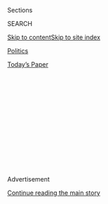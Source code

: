 <div id="app">

<div id="standalone-header">

<div class="interactive-masthead NYTAppHideMasthead css-qz70u6 e1suatyy0">

<div class="section css-ui9rw0 e1suatyy2">

<div class="css-eph4ug er09x8g0">

<div class="css-6n7j50">

</div>

<span class="css-1dv1kvn">Sections</span>

<div class="css-10488qs">

<span class="css-1dv1kvn">SEARCH</span>

</div>

[Skip to content](#site-content)[Skip to site
index](#site-index)

</div>

<div id="masthead-section-label" class="css-1wr3we4 eaxe0e00">

[Politics](https://www.nytimes3xbfgragh.onion/section/politics)

</div>

<div class="css-10698na e1huz5gh0">

</div>

</div>

<div id="masthead-bar-one" class="section hasLinks css-15hmgas e1csuq9d3">

<div class="css-uqyvli e1csuq9d0">

</div>

<div class="css-1uqjmks e1csuq9d1">

</div>

<div class="css-9e9ivx">

[](https://myaccount.nytimes3xbfgragh.onion/auth/login?response_type=cookie&client_id=vi)

</div>

<div class="css-1bvtpon e1csuq9d2">

[Today’s
Paper](https://www.nytimes3xbfgragh.onion/section/todayspaper)

</div>

</div>

</div>

<div class="css-1aor85t" style="opacity:0.000000001;z-index:-1;visibility:hidden">

<div class="css-1hqnpie">

<div class="css-epjblv">

<span class="css-17xtcya">[Politics](/section/politics)</span><span class="css-x15j1o">|</span><span class="css-fwqvlz">The
Turnover at the Top of the Trump
Administration</span>

</div>

<div class="css-k008qs">

<div class="css-1iwv8en">

<span class="css-18z7m18"></span>

<div>

</div>

</div>

<span class="css-1n6z4y">https://nyti.ms/2GAsafU</span>

<div class="css-1705lsu">

<div class="css-4xjgmj">

<div class="css-4skfbu" data-role="toolbar" data-aria-label="Social Media Share buttons, Save button, and Comments Panel with current comment count" data-testid="share-tools">

  - 
  - 
  - 
  - 
    
    <div class="css-6n7j50">
    
    </div>

  - 

</div>

</div>

</div>

</div>

</div>

</div>

<div id="top-wrapper" class="css-1sy8kpn">

<div id="top-slug" class="css-l9onyx">

Advertisement

</div>

[Continue reading the main
story](#after-top)

<div class="ad top-wrapper" style="text-align:center;height:100%;display:block;min-height:250px">

<div id="top" class="place-ad" data-position="top" data-size-key="top">

</div>

</div>

<div id="after-top">

</div>

</div>

</div>

<div id="site-content" data-role="main">

# The Turnover at the Top of the Trump Administration

<div class="css-1vegfwe interactive-byline-container">

By [<span class="css-1baulvz" itemprop="name">Denise
Lu</span>](https://www.nytimes3xbfgragh.onion/by/denise-lu) and
[<span class="css-1baulvz last-byline" itemprop="name">Karen
Yourish</span>](https://www.nytimes3xbfgragh.onion/by/karen-yourish)Updated
April 10,
2020

</div>

<div id="interactive-standalone-sharetools" class="css-wkcogx">

<div>

<div class="interactive-sharetools css-9z2bwm" data-role="toolbar" data-aria-label="Social Media Share buttons, Save button, and Comments Panel with current comment count" data-testid="share-tools">

  - 
  - 
  - 
  - 
    
    <div class="css-6n7j50">
    
    </div>

</div>

</div>

</div>

<div id="all-the-major-firings-and-resignations-in-trump-administration" class="section interactive-standard interactive-content interactive-size-scoop css-uc81c" data-id="100000005804247">

<div class="css-17ih8de interactive-body">

<div class="g-story g-freebird g-max-limit" data-preview-slug="2019-03-10-vi-freebird">

Thomas B. Modly, the acting Navy secretary,
[resigned](https://www.nytimes3xbfgragh.onion/2020/04/07/us/politics/coronavirus-navy-captain-firing.html)
after he was criticized for his response to an outbreak of the novel
coronavirus aboard the aircraft carrier Theodore Roosevelt.

On the same day, Kayleigh McEnany was announced as the White House press
secretary, replacing Stephanie Grisham, who [is rejoining the staff of
Melania
Trump](https://www.nytimes3xbfgragh.onion/2020/04/07/us/politics/kayleigh-mcenany-stephanie-grisham-trump.html),
the first lady — the latest shake-up in a communications office that has
seen almost constant turnover under President Trump. It is not yet clear
if there will be a replacement for Ms. Grisham’s role as communications
chief.

<div class="g-asset g-graphic" style="max-width: 1050px">

<div class="g-summary-wrap">

<div class="g-summary-key">

<div class="g-key-box" data-type="Cabinet">

<span></span> Cabinet/federal agency

</div>

<div class="g-key-box" data-type="White House">

<span></span> White House

</div>

<div class="g-key-box" data-type="Forced out">

<span></span> Forced out

</div>

<div class="g-key-box" data-type="Resigned">

<span></span> Resigned

</div>

<div class="clear">

</div>

</div>

<div class="g-summary-chart">

</div>

</div>

</div>

Mr. Trump has the record for White House and cabinet churn in a
president’s first term, according to Kathryn Dunn Tenpas, a scholar at
the Brookings Institution who wrote a [presidential staff turnover
study](https://www.brookings.edu/research/tracking-turnover-in-the-trump-administration/).

Some roles have been more volatile than
others.

<div class="g-asset g-graphic" style="max-width: 700px">

<div class="g-history-wrap">

<div class="g-history-wrap-chunk chunk-left">

<div class="g-turnover-wrap" data-fullposition="White House communications chief, White House">

Communications
chief

<div class="g-turnover-person" data-slug="grisham">

<div class="g-count">

7

</div>

![](https://static01.graylady3jvrrxbe.onion/newsgraphics/2018/03/16/white-house-cabinet-turnover-vi/b0dd7a23692dfdaa1332445673f1531a6ffb4edc/images/grisham-200.jpg)

Moved

</div>

<div class="g-turnover-person" data-slug="shine">

<div class="g-count">

6

</div>

![](https://static01.graylady3jvrrxbe.onion/newsgraphics/2018/03/16/white-house-cabinet-turnover-vi/b0dd7a23692dfdaa1332445673f1531a6ffb4edc/images/shine-200.jpg)

Resigned

</div>

<div class="g-turnover-person" data-slug="hicks">

<div class="g-count">

5

</div>

![](https://static01.graylady3jvrrxbe.onion/newsgraphics/2018/03/16/white-house-cabinet-turnover-vi/b0dd7a23692dfdaa1332445673f1531a6ffb4edc/images/hicks-200.jpg)

Resigned

</div>

<div class="g-turnover-person" data-slug="scaramucci">

<div class="g-count">

4

</div>

![](https://static01.graylady3jvrrxbe.onion/newsgraphics/2018/03/16/white-house-cabinet-turnover-vi/b0dd7a23692dfdaa1332445673f1531a6ffb4edc/images/scaramucci-200.jpg)

Fired

</div>

<div class="g-turnover-person acting" data-slug="spicer">

<div class="g-count">

3

</div>

![](https://static01.graylady3jvrrxbe.onion/newsgraphics/2018/03/16/white-house-cabinet-turnover-vi/b0dd7a23692dfdaa1332445673f1531a6ffb4edc/images/spicer-200.jpg)

Interim

</div>

<div class="g-turnover-person" data-slug="dubke">

<div class="g-count">

2

</div>

![](https://static01.graylady3jvrrxbe.onion/newsgraphics/2018/03/16/white-house-cabinet-turnover-vi/b0dd7a23692dfdaa1332445673f1531a6ffb4edc/images/dubke-200.jpg)

Resigned

</div>

<div class="g-turnover-person" data-slug="spicer">

<div class="g-count">

1

</div>

![](https://static01.graylady3jvrrxbe.onion/newsgraphics/2018/03/16/white-house-cabinet-turnover-vi/b0dd7a23692dfdaa1332445673f1531a6ffb4edc/images/spicer-200.jpg)

</div>

<div class="clear">

</div>

</div>

<div class="g-turnover-wrap" data-fullposition="Director of national intelligence, Office of the Director of National Intelligence">

Dir. of national
intelligence

<div class="g-turnover-person current" data-slug="ratcliffe">

<div class="g-count">

5

</div>

![](https://static01.graylady3jvrrxbe.onion/newsgraphics/2018/03/16/white-house-cabinet-turnover-vi/b0dd7a23692dfdaa1332445673f1531a6ffb4edc/images/ratcliffe-200.jpg)

Nominated

</div>

<div class="g-turnover-person acting current" data-slug="grenell">

<div class="g-count">

4

</div>

![](https://static01.graylady3jvrrxbe.onion/newsgraphics/2018/03/16/white-house-cabinet-turnover-vi/b0dd7a23692dfdaa1332445673f1531a6ffb4edc/images/grenell-200.jpg)

Acting

</div>

<div class="g-turnover-person" data-slug="maguire">

<div class="g-count">

3

</div>

![](https://static01.graylady3jvrrxbe.onion/newsgraphics/2018/03/16/white-house-cabinet-turnover-vi/b0dd7a23692dfdaa1332445673f1531a6ffb4edc/images/maguire-200.jpg)

Interim

</div>

<div class="g-turnover-person" data-slug="ratcliffe">

<div class="g-count">

2

</div>

![](https://static01.graylady3jvrrxbe.onion/newsgraphics/2018/03/16/white-house-cabinet-turnover-vi/b0dd7a23692dfdaa1332445673f1531a6ffb4edc/images/ratcliffe-200.jpg)

Withdrew

</div>

<div class="g-turnover-person" data-slug="coats">

<div class="g-count">

1

</div>

![](https://static01.graylady3jvrrxbe.onion/newsgraphics/2018/03/16/white-house-cabinet-turnover-vi/b0dd7a23692dfdaa1332445673f1531a6ffb4edc/images/coats-200.jpg)

Forced
out

</div>

<div class="clear">

</div>

</div>

<div class="g-turnover-wrap" data-fullposition="Secretary, Homeland Security">

Secretary of homeland
security

<div class="g-turnover-person acting current" data-slug="wolf">

<div class="g-count">

5

</div>

![](https://static01.graylady3jvrrxbe.onion/newsgraphics/2018/03/16/white-house-cabinet-turnover-vi/b0dd7a23692dfdaa1332445673f1531a6ffb4edc/images/wolf-200.jpg)

Acting

</div>

<div class="g-turnover-person" data-slug="mcaleenan">

<div class="g-count">

4

</div>

![](https://static01.graylady3jvrrxbe.onion/newsgraphics/2018/03/16/white-house-cabinet-turnover-vi/b0dd7a23692dfdaa1332445673f1531a6ffb4edc/images/mcaleenan-200.jpg)

Resigned

</div>

<div class="g-turnover-person" data-slug="nielsen">

<div class="g-count">

3

</div>

![](https://static01.graylady3jvrrxbe.onion/newsgraphics/2018/03/16/white-house-cabinet-turnover-vi/b0dd7a23692dfdaa1332445673f1531a6ffb4edc/images/nielsen-200.jpg)

Forced
out

</div>

<div class="g-turnover-person" data-slug="duke">

<div class="g-count">

2

</div>

![](https://static01.graylady3jvrrxbe.onion/newsgraphics/2018/03/16/white-house-cabinet-turnover-vi/b0dd7a23692dfdaa1332445673f1531a6ffb4edc/images/duke-200.jpg)

Interim

</div>

<div class="g-turnover-person" data-slug="kelly">

<div class="g-count">

1

</div>

![](https://static01.graylady3jvrrxbe.onion/newsgraphics/2018/03/16/white-house-cabinet-turnover-vi/b0dd7a23692dfdaa1332445673f1531a6ffb4edc/images/kelly-200.jpg)

Moved

</div>

<div class="clear">

</div>

</div>

<div class="g-turnover-wrap" data-fullposition="National security adviser, White House">

National security
adviser

<div class="g-turnover-person current" data-slug="obrien">

<div class="g-count">

5

</div>

![](https://static01.graylady3jvrrxbe.onion/newsgraphics/2018/03/16/white-house-cabinet-turnover-vi/b0dd7a23692dfdaa1332445673f1531a6ffb4edc/images/obrien-200.jpg)

Current

</div>

<div class="g-turnover-person" data-slug="bolton">

<div class="g-count">

4

</div>

![](https://static01.graylady3jvrrxbe.onion/newsgraphics/2018/03/16/white-house-cabinet-turnover-vi/b0dd7a23692dfdaa1332445673f1531a6ffb4edc/images/bolton-200.jpg)

Fired

</div>

<div class="g-turnover-person" data-slug="mcmaster">

<div class="g-count">

3

</div>

![](https://static01.graylady3jvrrxbe.onion/newsgraphics/2018/03/16/white-house-cabinet-turnover-vi/b0dd7a23692dfdaa1332445673f1531a6ffb4edc/images/mcmaster-200.jpg)

Forced
out

</div>

<div class="g-turnover-person acting" data-slug="kellogg">

<div class="g-count">

2

</div>

![](https://static01.graylady3jvrrxbe.onion/newsgraphics/2018/03/16/white-house-cabinet-turnover-vi/b0dd7a23692dfdaa1332445673f1531a6ffb4edc/images/kellogg-200.jpg)

Interim

</div>

<div class="g-turnover-person" data-slug="flynn">

<div class="g-count">

1

</div>

![](https://static01.graylady3jvrrxbe.onion/newsgraphics/2018/03/16/white-house-cabinet-turnover-vi/b0dd7a23692dfdaa1332445673f1531a6ffb4edc/images/flynn-200.jpg)

Fired

</div>

<div class="clear">

</div>

</div>

<div class="g-turnover-wrap" data-fullposition="Secretary, Health and Human Services">

Secretary of health and human
services

<div class="g-turnover-person current" data-slug="azar">

<div class="g-count">

4

</div>

![](https://static01.graylady3jvrrxbe.onion/newsgraphics/2018/03/16/white-house-cabinet-turnover-vi/b0dd7a23692dfdaa1332445673f1531a6ffb4edc/images/azar-200.jpg)

Current

</div>

<div class="g-turnover-person acting" data-slug="hargan">

<div class="g-count">

3

</div>

![](https://static01.graylady3jvrrxbe.onion/newsgraphics/2018/03/16/white-house-cabinet-turnover-vi/b0dd7a23692dfdaa1332445673f1531a6ffb4edc/images/hargan-200.jpg)

Interim

</div>

<div class="g-turnover-person acting" data-slug="wright">

<div class="g-count">

2

</div>

![](https://static01.graylady3jvrrxbe.onion/newsgraphics/2018/03/16/white-house-cabinet-turnover-vi/b0dd7a23692dfdaa1332445673f1531a6ffb4edc/images/wright-200.jpg)

Interim

</div>

<div class="g-turnover-person" data-slug="price">

<div class="g-count">

1

</div>

![](https://static01.graylady3jvrrxbe.onion/newsgraphics/2018/03/16/white-house-cabinet-turnover-vi/b0dd7a23692dfdaa1332445673f1531a6ffb4edc/images/price-200.jpg)

Forced
out

</div>

<div class="clear">

</div>

</div>

<div class="g-turnover-wrap" data-fullposition="Secretary, Veterans Affairs">

Secretary of veterans
affairs

<div class="g-turnover-person current" data-slug="wilkie">

<div class="g-count">

4

</div>

![](https://static01.graylady3jvrrxbe.onion/newsgraphics/2018/03/16/white-house-cabinet-turnover-vi/b0dd7a23692dfdaa1332445673f1531a6ffb4edc/images/wilkie-200.jpg)

Current

</div>

<div class="g-turnover-person" data-slug="jackson">

<div class="g-count">

3

</div>

![](https://static01.graylady3jvrrxbe.onion/newsgraphics/2018/03/16/white-house-cabinet-turnover-vi/b0dd7a23692dfdaa1332445673f1531a6ffb4edc/images/jackson-200.jpg)

Withdrew

</div>

<div class="g-turnover-person acting" data-slug="wilkie">

<div class="g-count">

2

</div>

![](https://static01.graylady3jvrrxbe.onion/newsgraphics/2018/03/16/white-house-cabinet-turnover-vi/b0dd7a23692dfdaa1332445673f1531a6ffb4edc/images/wilkie-200.jpg)

Interim

</div>

<div class="g-turnover-person" data-slug="shulkin">

<div class="g-count">

1

</div>

![](https://static01.graylady3jvrrxbe.onion/newsgraphics/2018/03/16/white-house-cabinet-turnover-vi/b0dd7a23692dfdaa1332445673f1531a6ffb4edc/images/shulkin-200.jpg)

Fired

</div>

<div class="clear">

</div>

</div>

<div class="g-turnover-wrap" data-fullposition="Chief of staff, White House">

Chief of
staff

<div class="g-turnover-person current" data-slug="meadows">

<div class="g-count">

4

</div>

![](https://static01.graylady3jvrrxbe.onion/newsgraphics/2018/03/16/white-house-cabinet-turnover-vi/b0dd7a23692dfdaa1332445673f1531a6ffb4edc/images/meadows-200.jpg)

Current

</div>

<div class="g-turnover-person" data-slug="mulvaney">

<div class="g-count">

3

</div>

![](https://static01.graylady3jvrrxbe.onion/newsgraphics/2018/03/16/white-house-cabinet-turnover-vi/b0dd7a23692dfdaa1332445673f1531a6ffb4edc/images/mulvaney-200.jpg)

Forced
out

</div>

<div class="g-turnover-person" data-slug="kelly">

<div class="g-count">

2

</div>

![](https://static01.graylady3jvrrxbe.onion/newsgraphics/2018/03/16/white-house-cabinet-turnover-vi/b0dd7a23692dfdaa1332445673f1531a6ffb4edc/images/kelly-200.jpg)

Forced
out

</div>

<div class="g-turnover-person" data-slug="priebus">

<div class="g-count">

1

</div>

![](https://static01.graylady3jvrrxbe.onion/newsgraphics/2018/03/16/white-house-cabinet-turnover-vi/b0dd7a23692dfdaa1332445673f1531a6ffb4edc/images/priebus-200.jpg)

Forced
out

</div>

<div class="clear">

</div>

</div>

<div class="g-turnover-wrap" data-fullposition="Press secretary, White House">

Press
secretary

<div class="g-turnover-person current" data-slug="mcenany">

<div class="g-count">

4

</div>

![](https://static01.graylady3jvrrxbe.onion/newsgraphics/2018/03/16/white-house-cabinet-turnover-vi/b0dd7a23692dfdaa1332445673f1531a6ffb4edc/images/mcenany-200.jpg)

Current

</div>

<div class="g-turnover-person" data-slug="grisham">

<div class="g-count">

3

</div>

![](https://static01.graylady3jvrrxbe.onion/newsgraphics/2018/03/16/white-house-cabinet-turnover-vi/b0dd7a23692dfdaa1332445673f1531a6ffb4edc/images/grisham-200.jpg)

Moved

</div>

<div class="g-turnover-person" data-slug="sanders">

<div class="g-count">

2

</div>

![](https://static01.graylady3jvrrxbe.onion/newsgraphics/2018/03/16/white-house-cabinet-turnover-vi/b0dd7a23692dfdaa1332445673f1531a6ffb4edc/images/sanders-200.jpg)

Resigned

</div>

<div class="g-turnover-person" data-slug="spicer">

<div class="g-count">

1

</div>

![](https://static01.graylady3jvrrxbe.onion/newsgraphics/2018/03/16/white-house-cabinet-turnover-vi/b0dd7a23692dfdaa1332445673f1531a6ffb4edc/images/spicer-200.jpg)

Resigned

</div>

<div class="clear">

</div>

</div>

<div class="g-turnover-wrap" data-fullposition="Attorney General, Justice">

Attorney
general

<div class="g-turnover-person current" data-slug="barr">

<div class="g-count">

3

</div>

![](https://static01.graylady3jvrrxbe.onion/newsgraphics/2018/03/16/white-house-cabinet-turnover-vi/b0dd7a23692dfdaa1332445673f1531a6ffb4edc/images/barr-200.jpg)

Current

</div>

<div class="g-turnover-person" data-slug="whitaker">

<div class="g-count">

2

</div>

![](https://static01.graylady3jvrrxbe.onion/newsgraphics/2018/03/16/white-house-cabinet-turnover-vi/b0dd7a23692dfdaa1332445673f1531a6ffb4edc/images/whitaker-200.jpg)

Interim

</div>

<div class="g-turnover-person" data-slug="sessions">

<div class="g-count">

1

</div>

![](https://static01.graylady3jvrrxbe.onion/newsgraphics/2018/03/16/white-house-cabinet-turnover-vi/b0dd7a23692dfdaa1332445673f1531a6ffb4edc/images/sessions-200.jpg)

Forced out

</div>

<div class="clear">

</div>

</div>

<div class="clear">

</div>

</div>

<div class="g-history-wrap-chunk chunk-right">

<div class="g-turnover-wrap" data-fullposition="Secretary, Defense">

Secretary of
Defense

<div class="g-turnover-person current" data-slug="esper">

<div class="g-count">

3

</div>

![](https://static01.graylady3jvrrxbe.onion/newsgraphics/2018/03/16/white-house-cabinet-turnover-vi/b0dd7a23692dfdaa1332445673f1531a6ffb4edc/images/esper-200.jpg)

Current

</div>

<div class="g-turnover-person" data-slug="shanahan">

<div class="g-count">

2

</div>

![](https://static01.graylady3jvrrxbe.onion/newsgraphics/2018/03/16/white-house-cabinet-turnover-vi/b0dd7a23692dfdaa1332445673f1531a6ffb4edc/images/shanahan-200.jpg)

Withdrew

</div>

<div class="g-turnover-person" data-slug="mattis">

<div class="g-count">

1

</div>

![](https://static01.graylady3jvrrxbe.onion/newsgraphics/2018/03/16/white-house-cabinet-turnover-vi/b0dd7a23692dfdaa1332445673f1531a6ffb4edc/images/mattis-200.jpg)

Resigned

</div>

<div class="clear">

</div>

</div>

<div class="g-turnover-wrap" data-fullposition="Secretary, Labor">

Secretary of
Labor

<div class="g-turnover-person current" data-slug="scalia">

<div class="g-count">

3

</div>

![](https://static01.graylady3jvrrxbe.onion/newsgraphics/2018/03/16/white-house-cabinet-turnover-vi/b0dd7a23692dfdaa1332445673f1531a6ffb4edc/images/scalia-200.jpg)

Current

</div>

<div class="g-turnover-person" data-slug="pizzella">

<div class="g-count">

2

</div>

![](https://static01.graylady3jvrrxbe.onion/newsgraphics/2018/03/16/white-house-cabinet-turnover-vi/b0dd7a23692dfdaa1332445673f1531a6ffb4edc/images/pizzella-200.jpg)

Interim

</div>

<div class="g-turnover-person" data-slug="acosta">

<div class="g-count">

1

</div>

![](https://static01.graylady3jvrrxbe.onion/newsgraphics/2018/03/16/white-house-cabinet-turnover-vi/b0dd7a23692dfdaa1332445673f1531a6ffb4edc/images/acosta-200.jpg)

Forced
out

</div>

<div class="clear">

</div>

</div>

<div class="g-turnover-wrap" data-fullposition="Administrator, Small Business Administration">

Administrator of Small Business
Administration

<div class="g-turnover-person current" data-slug="carranza">

<div class="g-count">

3

</div>

![](https://static01.graylady3jvrrxbe.onion/newsgraphics/2018/03/16/white-house-cabinet-turnover-vi/b0dd7a23692dfdaa1332445673f1531a6ffb4edc/images/carranza-200.jpg)

Current

</div>

<div class="g-turnover-person" data-slug="pilkerton">

<div class="g-count">

2

</div>

![](https://static01.graylady3jvrrxbe.onion/newsgraphics/2018/03/16/white-house-cabinet-turnover-vi/b0dd7a23692dfdaa1332445673f1531a6ffb4edc/images/pilkerton-200.jpg)

Interim

</div>

<div class="g-turnover-person" data-slug="mcmahon">

<div class="g-count">

1

</div>

![](https://static01.graylady3jvrrxbe.onion/newsgraphics/2018/03/16/white-house-cabinet-turnover-vi/b0dd7a23692dfdaa1332445673f1531a6ffb4edc/images/mcmahon-200.jpg)

Resigned

</div>

<div class="clear">

</div>

</div>

<div class="g-turnover-wrap" data-fullposition="Director, Office of Management and Budget">

Budget
director

<div class="g-turnover-person acting current" data-slug="vought">

<div class="g-count">

2

</div>

![](https://static01.graylady3jvrrxbe.onion/newsgraphics/2018/03/16/white-house-cabinet-turnover-vi/b0dd7a23692dfdaa1332445673f1531a6ffb4edc/images/vought-200.jpg)

Acting

</div>

<div class="g-turnover-person" data-slug="mulvaney">

<div class="g-count">

1

</div>

![](https://static01.graylady3jvrrxbe.onion/newsgraphics/2018/03/16/white-house-cabinet-turnover-vi/b0dd7a23692dfdaa1332445673f1531a6ffb4edc/images/mulvaney-200.jpg)

Moved

</div>

<div class="clear">

</div>

</div>

<div class="g-turnover-wrap" data-fullposition="E.P.A. administrator, Environmental Protection Agency">

E.P.A.
administrator

<div class="g-turnover-person acting current" data-slug="wheeler">

<div class="g-count">

2

</div>

![](https://static01.graylady3jvrrxbe.onion/newsgraphics/2018/03/16/white-house-cabinet-turnover-vi/b0dd7a23692dfdaa1332445673f1531a6ffb4edc/images/wheeler-200.jpg)

Current

</div>

<div class="g-turnover-person" data-slug="pruitt">

<div class="g-count">

1

</div>

![](https://static01.graylady3jvrrxbe.onion/newsgraphics/2018/03/16/white-house-cabinet-turnover-vi/b0dd7a23692dfdaa1332445673f1531a6ffb4edc/images/pruitt-200.jpg)

Forced out

</div>

<div class="clear">

</div>

</div>

<div class="g-turnover-wrap" data-fullposition="Secretary, Interior">

Secretary of
Interior

<div class="g-turnover-person current" data-slug="bernhardt">

<div class="g-count">

2

</div>

![](https://static01.graylady3jvrrxbe.onion/newsgraphics/2018/03/16/white-house-cabinet-turnover-vi/b0dd7a23692dfdaa1332445673f1531a6ffb4edc/images/bernhardt-200.jpg)

Current

</div>

<div class="g-turnover-person" data-slug="zinke">

<div class="g-count">

1

</div>

![](https://static01.graylady3jvrrxbe.onion/newsgraphics/2018/03/16/white-house-cabinet-turnover-vi/b0dd7a23692dfdaa1332445673f1531a6ffb4edc/images/zinke-200.jpg)

Resigned

</div>

<div class="clear">

</div>

</div>

<div class="g-turnover-wrap" data-fullposition="Secretary, State">

Secretary of
state

<div class="g-turnover-person current" data-slug="pompeo">

<div class="g-count">

2

</div>

![](https://static01.graylady3jvrrxbe.onion/newsgraphics/2018/03/16/white-house-cabinet-turnover-vi/b0dd7a23692dfdaa1332445673f1531a6ffb4edc/images/pompeo-200.jpg)

Current

</div>

<div class="g-turnover-person" data-slug="tillerson">

<div class="g-count">

1

</div>

![](https://static01.graylady3jvrrxbe.onion/newsgraphics/2018/03/16/white-house-cabinet-turnover-vi/b0dd7a23692dfdaa1332445673f1531a6ffb4edc/images/tillerson-200.jpg)

Fired

</div>

<div class="clear">

</div>

</div>

<div class="g-turnover-wrap" data-fullposition="Director, C.I.A.">

C.I.A.
director

<div class="g-turnover-person current" data-slug="haspel">

<div class="g-count">

2

</div>

![](https://static01.graylady3jvrrxbe.onion/newsgraphics/2018/03/16/white-house-cabinet-turnover-vi/b0dd7a23692dfdaa1332445673f1531a6ffb4edc/images/haspel-200.jpg)

Current

</div>

<div class="g-turnover-person" data-slug="pompeo">

<div class="g-count">

1

</div>

![](https://static01.graylady3jvrrxbe.onion/newsgraphics/2018/03/16/white-house-cabinet-turnover-vi/b0dd7a23692dfdaa1332445673f1531a6ffb4edc/images/pompeo-200.jpg)

Moved

</div>

<div class="clear">

</div>

</div>

<div class="g-turnover-wrap" data-fullposition="Director of National Economic Council, White House">

Chief economic
adviser

<div class="g-turnover-person current" data-slug="kudlow">

<div class="g-count">

2

</div>

![](https://static01.graylady3jvrrxbe.onion/newsgraphics/2018/03/16/white-house-cabinet-turnover-vi/b0dd7a23692dfdaa1332445673f1531a6ffb4edc/images/kudlow-200.jpg)

Current

</div>

<div class="g-turnover-person" data-slug="cohn">

<div class="g-count">

1

</div>

![](https://static01.graylady3jvrrxbe.onion/newsgraphics/2018/03/16/white-house-cabinet-turnover-vi/b0dd7a23692dfdaa1332445673f1531a6ffb4edc/images/cohn-200.jpg)

Resigned

</div>

<div class="clear">

</div>

</div>

<div class="clear">

</div>

</div>

<div class="clear">

</div>

</div>

</div>

“The disruption is highly consequential,” Max Stier, the president and
chief executive of the Partnership for Public Service, a nonprofit
organization that specializes in federal government management issues.
“When you lose a leader, it has a cascade effect throughout the
organization.”

A New York Times analysis of 21 top White House and cabinet positions
back to President Bill Clinton’s first term shows how unusual the Trump
administration’s upheaval was through the first 14 months of a
presidency. Nine of these positions had turned over at least once during
the Trump administration, compared with three at the same point of the
Clinton administration, two under President Barack Obama and one under
President George W. Bush.

<div class="g-asset g-graphic" style="max-width: 1050px">

<div class="g-volatility-key">

**Turnover in Each Administration’s First 14th Months**Number of people
who held a
position

<div class="g-keybox-wrap">

</div>

<div class="g-keylabel-wrap">

</div>

</div>

</div>

<div class="g-container volatility-container">

<div id="volatility-trump" class="g-asset g-graphic" style="max-width: 1050px">

<div class="g-volatility-wrap" data-president="trump">

## Donald J. Trump<span>(through March 2018)</span>

<div class="g-volatility-chart" data-president="trump">

</div>

</div>

</div>

<div id="volatility-obama" class="g-asset g-graphic" style="max-width: 1050px">

<div class="g-volatility-wrap" data-president="obama">

## Barack Obama

<div class="g-volatility-chart" data-president="obama">

</div>

</div>

</div>

<div id="volatility-bush" class="g-asset g-graphic" style="max-width: 1050px">

<div class="g-volatility-wrap" data-president="bush">

## George W. Bush

<div class="g-volatility-chart" data-president="bush">

</div>

</div>

</div>

<div id="volatility-clinton" class="g-asset g-graphic" style="max-width: 1050px">

<div class="g-volatility-wrap" data-president="clinton">

## Bill Clinton

<div class="g-volatility-chart" data-president="clinton">

</div>

</div>

</div>

</div>

On several occasions, Mr. Trump has filled newly open positions with
officials already in his administration. He chose Mike Pompeo, the
C.I.A. director, to replace Secretary of State Rex W. Tillerson, and Mr.
Pompeo’s deputy, Gina Haspel, to replace Mr. Pompeo. Hope Hicks, a
longtime aide and confidant, took over communications after Mr.
Scaramucci’s disastrous tenure. And Kirstjen Nielsen crisscrossed from
the Department of Homeland Security to the White House and then back
again (before leaving the administration).

“There’s a pull to fill from within, but that’s often a bad idea,” Mr.
Stier said. “Not only does it create a new vacancy but you’re also not
expanding the talent pool. One of the primary leadership challenges is
getting information from outside the bubble you exist
in.”

## Full List of Major Departures

<div class="g-asset g-graphic fulllist" style="max-width: 600px">

<div class="g-list-wrap">

<div class="g-member" data-slug="modly">

<div class="g-img-wrap">

![](https://static01.graylady3jvrrxbe.onion/newsgraphics/2018/03/16/white-house-cabinet-turnover-vi/b0dd7a23692dfdaa1332445673f1531a6ffb4edc/images/modly-200.jpg)

</div>

<div class="g-body-wrap" data-type="Cabinet" data-how="Forced out">

Forced out April 7, 2020

## Thomas B. Modly

Navy secretary

Mr. Modly resigned after his bungled response to an outbreak of the
novel coronavirus aboard the aircraft carrier Theodore Roosevelt
engulfed the Navy in a command crisis and a public relations disaster.
[Read more
»](https://www.nytimes3xbfgragh.onion/2020/04/07/us/politics/coronavirus-navy-captain-firing.html)

</div>

<div class="clear">

</div>

</div>

<div class="g-member" data-slug="mulvaney">

<div class="g-img-wrap">

![](https://static01.graylady3jvrrxbe.onion/newsgraphics/2018/03/16/white-house-cabinet-turnover-vi/b0dd7a23692dfdaa1332445673f1531a6ffb4edc/images/mulvaney-200.jpg)

</div>

<div class="g-body-wrap" data-type="White House" data-how="Forced out">

Forced out March 6, 2020

## Mick Mulvaney

Acting White House chief of staff

Mr. Trump pushed out Mr. Mulvaney and replaced him with Representative
Mark Meadows, a stalwart conservative ally [Read more
»](https://www.nytimes3xbfgragh.onion/2020/03/06/us/politics/trump-mark-meadows-mick-mulvaney.html)

</div>

<div class="clear">

</div>

</div>

<div class="g-member" data-slug="spencer">

<div class="g-img-wrap">

![](https://static01.graylady3jvrrxbe.onion/newsgraphics/2018/03/16/white-house-cabinet-turnover-vi/b0dd7a23692dfdaa1332445673f1531a6ffb4edc/images/spencer-200.jpg)

</div>

<div class="g-body-wrap" data-type="Cabinet" data-how="Forced out">

Forced out Nov. 24, 2019

## Richard V. Spencer

Navy secretary

Mr. Spencer was ousted over his handling of a SEAL commando’s war crimes
case. [Read more
»](https://www.nytimes3xbfgragh.onion/2019/11/24/us/politics/navy-secretary-richard-spencer-resign.html)

</div>

<div class="clear">

</div>

</div>

<div class="g-member" data-slug="mcaleenan">

<div class="g-img-wrap">

![](https://static01.graylady3jvrrxbe.onion/newsgraphics/2018/03/16/white-house-cabinet-turnover-vi/b0dd7a23692dfdaa1332445673f1531a6ffb4edc/images/mcaleenan-200.jpg)

</div>

<div class="g-body-wrap" data-type="Cabinet" data-how="Resigned">

Resignation announced Oct. 11, 2019

## Kevin K. McAleenan

Acting secretary for Homeland Security

Mr. McAleenan, who started in the Trump administration as the
commissioner of United States Customs and Border Protection, spent his
short tenure as secretary trying to curb a surge of asylum seekers at
the southwestern border while managing a turbulent relationship with Mr.
Trump. [Read more
»](https://www.nytimes3xbfgragh.onion/2019/10/11/us/politics/kevin-mcaleenan-homeland-security.html)

</div>

<div class="clear">

</div>

</div>

<div class="g-member" data-slug="perry">

<div class="g-img-wrap">

![](https://static01.graylady3jvrrxbe.onion/newsgraphics/2018/03/16/white-house-cabinet-turnover-vi/b0dd7a23692dfdaa1332445673f1531a6ffb4edc/images/perry-200.jpg)

</div>

<div class="g-body-wrap" data-type="Cabinet" data-how="Resigned">

Resignation announced Oct. 4, 2019

## Rick Perry

Energy secretary

Mr. Perry, who has aggressively promoted President Trump’s fossil fuel
agenda, is planning to step down by December, ending his run as one of
the longest-serving cabinet members in the Trump administration. [Read
more
»](https://www.nytimes3xbfgragh.onion/2019/10/04/climate/rick-perry-energy-secretary.html)

</div>

<div class="clear">

</div>

</div>

<div class="g-member" data-slug="bolton">

<div class="g-img-wrap">

![](https://static01.graylady3jvrrxbe.onion/newsgraphics/2018/03/16/white-house-cabinet-turnover-vi/b0dd7a23692dfdaa1332445673f1531a6ffb4edc/images/bolton-200.jpg)

</div>

<div class="g-body-wrap" data-type="White House" data-how="Forced out">

Fired on Sept. 10, 2019

## John R. Bolton

National security adviser

Mr. Bolton, an outspoken advocate of military action who served in the
George W. Bush administration, disagreed with Mr. Trump over how to
handle major foreign policy challenges in Iran, North Korea and
Afghanistan. [Read more
»](https://www.nytimes3xbfgragh.onion/2019/09/10/us/politics/john-bolton-national-security-adviser-trump.html)

</div>

<div class="clear">

</div>

</div>

<div class="g-member" data-slug="greenblatt">

<div class="g-img-wrap">

![](https://static01.graylady3jvrrxbe.onion/newsgraphics/2018/03/16/white-house-cabinet-turnover-vi/b0dd7a23692dfdaa1332445673f1531a6ffb4edc/images/greenblatt-200.jpg)

</div>

<div class="g-body-wrap" data-type="White House" data-how="Resigned">

Resignation announced Sept. 5, 2019

## Jason Greenblatt

Special envoy for Middle East peace

Mr. Greenblatt, a former lawyer to the Trump Organization, has worked
closely with Mr. Trump’s son-in-law and senior adviser, Jared Kushner,
on a long-delayed plan to resolve the Israel-Palestinian conflict. [Read
more
»](https://www.nytimes3xbfgragh.onion/2019/09/05/us/politics/jason-greenblatt-middle-east-peace.html)

</div>

<div class="clear">

</div>

</div>

<div class="g-member" data-slug="coats">

<div class="g-img-wrap">

![](https://static01.graylady3jvrrxbe.onion/newsgraphics/2018/03/16/white-house-cabinet-turnover-vi/b0dd7a23692dfdaa1332445673f1531a6ffb4edc/images/coats-200.jpg)

</div>

<div class="g-body-wrap" data-type="Cabinet" data-how="Forced out">

Forced out July 28, 2019

## Dan Coats

Director of national intelligence

Mr. Trump announced on Twitter that Mr. Coats would step down after a
fraught tenure marked by tension with the Oval Office. [Read more
»](https://www.nytimes3xbfgragh.onion/2019/07/28/us/politics/dan-coats-intelligence-chief-out.html?action=click&module=Top%20Stories&pgtype=Homepage)

</div>

<div class="clear">

</div>

</div>

<div class="g-member" data-slug="acosta">

<div class="g-img-wrap">

![](https://static01.graylady3jvrrxbe.onion/newsgraphics/2018/03/16/white-house-cabinet-turnover-vi/b0dd7a23692dfdaa1332445673f1531a6ffb4edc/images/acosta-200.jpg)

</div>

<div class="g-body-wrap" data-type="Cabinet" data-how="Forced out">

Forced out July 12, 2019

## R. Alexander Acosta

Labor secretary

Mr. Acosta resigned following controversy over a lenient plea deal he
made with Jeffrey Epstein when he was a prosecutor in Florida. [Read
more
»](https://www.nytimes3xbfgragh.onion/2019/07/12/us/politics/acosta-resigns-trump.html)

</div>

<div class="clear">

</div>

</div>

<div class="g-member" data-slug="shanahan">

<div class="g-img-wrap">

![](https://static01.graylady3jvrrxbe.onion/newsgraphics/2018/03/16/white-house-cabinet-turnover-vi/b0dd7a23692dfdaa1332445673f1531a6ffb4edc/images/shanahan-200.jpg)

</div>

<div class="g-body-wrap" data-type="Cabinet" data-how="Forced out">

Resignation announced June 18, 2019

## Patrick M. Shanahan

Acting secretary of defense

Mr. Trump announced on Twitter that he was pulling Mr. Shanahan's
nomination to be the permanent defense secretary. He named Mark T.
Esper, the secretary of the Army, to take over as acting secretary of
defense. [Read more
»](https://www.nytimes3xbfgragh.onion/2019/06/18/us/politics/patrick-shanahan-defense-secretary.html)

</div>

<div class="clear">

</div>

</div>

<div class="g-member" data-slug="sanders">

<div class="g-img-wrap">

![](https://static01.graylady3jvrrxbe.onion/newsgraphics/2018/03/16/white-house-cabinet-turnover-vi/b0dd7a23692dfdaa1332445673f1531a6ffb4edc/images/sanders-200.jpg)

</div>

<div class="g-body-wrap" data-type="White House" data-how="Resigned">

Resignation announced June 13, 2019

## Sarah Huckabee Sanders

White House press secretary

Mr. Trump announced on Twitter that Ms. Sanders will resign at the end
of June. [Read more
»](https://www.nytimes3xbfgragh.onion/2019/06/13/us/politics/sarah-huckabee-sanders.html)

</div>

<div class="clear">

</div>

</div>

<div class="g-member" data-slug="rosenstein">

<div class="g-img-wrap">

![](https://static01.graylady3jvrrxbe.onion/newsgraphics/2018/03/16/white-house-cabinet-turnover-vi/b0dd7a23692dfdaa1332445673f1531a6ffb4edc/images/rosenstein-200.jpg)

</div>

<div class="g-body-wrap" data-type="Cabinet" data-how="Resigned">

Resignation effective May 11, 2019

## Rod J. Rosenstein

Deputy attorney general

Mr. Rosenstein intended to leave in mid-March but stayed on for the
completion of the special counsel's Russia investigation. He announced
his resignation on April 29. [Read more
»](https://www.nytimes3xbfgragh.onion/2019/04/29/us/politics/rod-rosenstein-resigns.html)

</div>

<div class="clear">

</div>

</div>

<div class="g-member" data-slug="alles">

<div class="g-img-wrap">

![](https://static01.graylady3jvrrxbe.onion/newsgraphics/2018/03/16/white-house-cabinet-turnover-vi/b0dd7a23692dfdaa1332445673f1531a6ffb4edc/images/alles-200.jpg)

</div>

<div class="g-body-wrap" data-type="Cabinet" data-how="Forced out">

Resigned on April 8, 2019

## Randolph D. Alles

Director of Secret Service

Mr. Trump sought Mr. Alles’s resignation in part because of the recent
arrest of a Chinese woman who carrying a malware-laced device on the
president’s Mar-a-Lago resort property in Florida. [Read more
»](https://www.nytimes3xbfgragh.onion/2019/04/08/us/politics/homeland-security-trump-purge.html)

</div>

<div class="clear">

</div>

</div>

<div class="g-member" data-slug="nielsen">

<div class="g-img-wrap">

![](https://static01.graylady3jvrrxbe.onion/newsgraphics/2018/03/16/white-house-cabinet-turnover-vi/b0dd7a23692dfdaa1332445673f1531a6ffb4edc/images/nielsen-200.jpg)

</div>

<div class="g-body-wrap" data-type="Cabinet" data-how="Forced out">

Resigned on April 7, 2019

## Kirstjen Nielsen

Homeland security secretary

Ms. Nielsen resigned under pressure from Mr. Trump, ending a tumultuous
tenure in charge of the border security agency. [Read more
»](https://www.nytimes3xbfgragh.onion/2019/04/07/us/politics/kirstjen-nielsen-dhs-resigns.html)

</div>

<div class="clear">

</div>

</div>

<div class="g-member" data-slug="mcmahon">

<div class="g-img-wrap">

![](https://static01.graylady3jvrrxbe.onion/newsgraphics/2018/03/16/white-house-cabinet-turnover-vi/b0dd7a23692dfdaa1332445673f1531a6ffb4edc/images/mcmahon-200.jpg)

</div>

<div class="g-body-wrap" data-type="Cabinet" data-how="Resigned">

Resignation announced March 29, 2019

## Linda E. McMahon

Administrator of Small Business Administration

Ms. McMahon, the former chief executive of World Wrestling
Entertainment, is expected to take a position at the America First PAC,
the political action committee supporting Mr. Trump's re-election. [Read
more
»](https://www.nytimes3xbfgragh.onion/2019/03/29/us/politics/linda-mcmahon-small-business-trump.html)

</div>

<div class="clear">

</div>

</div>

<div class="g-member" data-slug="shine">

<div class="g-img-wrap">

![](https://static01.graylady3jvrrxbe.onion/newsgraphics/2018/03/16/white-house-cabinet-turnover-vi/b0dd7a23692dfdaa1332445673f1531a6ffb4edc/images/shine-200.jpg)

</div>

<div class="g-body-wrap" data-type="White House" data-how="Resigned">

Resigned on March 8, 2019

## Bill Shine

Deputy chief of staff for communications

Mr. Shine, a former Fox News executive who joined the White House staff
to manage President Trump’s communications operation, resigned to move
to Mr. Trump’s re-election campaign. [Read more
»](https://www.nytimes3xbfgragh.onion/2019/03/08/us/politics/bill-shine-resigns.html)

</div>

<div class="clear">

</div>

</div>

<div class="g-member" data-slug="wilson">

<div class="g-img-wrap">

![](https://static01.graylady3jvrrxbe.onion/newsgraphics/2018/03/16/white-house-cabinet-turnover-vi/b0dd7a23692dfdaa1332445673f1531a6ffb4edc/images/wilson-200.jpg)

</div>

<div class="g-body-wrap" data-type="Cabinet" data-how="Resigned">

Resignation announced March 8, 2019

## Heather Wilson

Air Force secretary

Ms. Wilson is expected to resign in May to return to academia, according
to Reuters. [Read more
»](https://www.nytimes3xbfgragh.onion/2019/03/08/us/politics/heather-wilson-air-force-.html)

</div>

<div class="clear">

</div>

</div>

<div class="g-member" data-slug="long">

<div class="g-img-wrap">

![](https://static01.graylady3jvrrxbe.onion/newsgraphics/2018/03/16/white-house-cabinet-turnover-vi/b0dd7a23692dfdaa1332445673f1531a6ffb4edc/images/long-200.jpg)

</div>

<div class="g-body-wrap" data-type="Cabinet" data-how="Forced out">

Resignation announced Feb. 13, 2019

## Brock Long

Administrator of Federal Emergency Management Agency

Mr. Long announced his resignation after two years as head of FEMA. He
was praised for his agency’s response to Hurricane Harvey but sharply
criticized for its handling of Hurricane Maria’s devastation of Puerto
Rico. [Read more
»](https://www.nytimes3xbfgragh.onion/2019/02/13/us/politics/brock-long-fema.html)

</div>

<div class="clear">

</div>

</div>

<div class="g-member" data-slug="shah">

<div class="g-img-wrap">

![](https://static01.graylady3jvrrxbe.onion/newsgraphics/2018/03/16/white-house-cabinet-turnover-vi/b0dd7a23692dfdaa1332445673f1531a6ffb4edc/images/shah-200.jpg)

</div>

<div class="g-body-wrap" data-type="White House" data-how="Resigned">

Resigned on Jan. 5, 2019

## Raj Shah

Principal deputy press secretary

Mr. Shah, a top spokesman in the White House press office, left to join
a Florida-based lobbying firm. [Read more
»](https://www.nytimes3xbfgragh.onion/2019/01/14/us/politics/raj-shah-leaves-white-house.html)

</div>

<div class="clear">

</div>

</div>

<div class="g-member" data-slug="mattis">

<div class="g-img-wrap">

![](https://static01.graylady3jvrrxbe.onion/newsgraphics/2018/03/16/white-house-cabinet-turnover-vi/b0dd7a23692dfdaa1332445673f1531a6ffb4edc/images/mattis-200.jpg)

</div>

<div class="g-body-wrap" data-type="Cabinet" data-how="Resigned">

Resignation announced Dec. 20, 2018

## Jim Mattis

Secretary of Defense

Mr. Mattis resigned a day after Mr. Trump announced plans to withdraw
troops from Syria. [Read more
»](https://www.nytimes3xbfgragh.onion/2018/12/20/us/politics/jim-mattis-defense-secretary-trump.html?emc=edit_na_20181220&nl=breaking-news&nlid=67884862ing-news&ref=cta)

</div>

<div class="clear">

</div>

</div>

<div class="g-member" data-slug="zinke">

<div class="g-img-wrap">

![](https://static01.graylady3jvrrxbe.onion/newsgraphics/2018/03/16/white-house-cabinet-turnover-vi/b0dd7a23692dfdaa1332445673f1531a6ffb4edc/images/zinke-200.jpg)

</div>

<div class="g-body-wrap" data-type="Cabinet" data-how="Resigned">

Resignation announced Dec. 15, 2018

## Ryan Zinke

Secretary of Interior

A key figure in the president’s sweeping plan to reshape the nation’s
environmental framework, Mr. Zinke will leave his post at the end of the
year. His departure comes amid numerous ethics investigations into his
business dealings, travel and policy decisions. [Read more
»](https://www.nytimes3xbfgragh.onion/2018/12/15/us/ryan-zinke-interior-secretary.html)

</div>

<div class="clear">

</div>

</div>

<div class="g-member" data-slug="ayers">

<div class="g-img-wrap">

![](https://static01.graylady3jvrrxbe.onion/newsgraphics/2018/03/16/white-house-cabinet-turnover-vi/b0dd7a23692dfdaa1332445673f1531a6ffb4edc/images/ayers-200.jpg)

</div>

<div class="g-body-wrap" data-type="White House" data-how="Resigned">

Resignation announced Dec. 9, 2018

## Nick Ayers

Chief of staff to vice president

Mr. Ayers declined President Trump's offer to be his new chief of staff
and announced that he would leave the administration at the end of the
year. [Read more
»](https://www.nytimes3xbfgragh.onion/2018/12/09/us/politics/nick-ayers-trump-chief-of-staff.html)

</div>

<div class="clear">

</div>

</div>

<div class="g-member" data-slug="kelly">

<div class="g-img-wrap">

![](https://static01.graylady3jvrrxbe.onion/newsgraphics/2018/03/16/white-house-cabinet-turnover-vi/b0dd7a23692dfdaa1332445673f1531a6ffb4edc/images/kelly-200.jpg)

</div>

<div class="g-body-wrap" data-type="Cabinet" data-how="Forced out">

Resignation announced Dec. 8, 2018

## John F. Kelly

White House chief of staff

President Trump announced that Mr. Kelly, who had been brought in last
year to impose order on the West Wing, would step down by the end of the
year. [Read more
»](https://www.nytimes3xbfgragh.onion/2018/12/08/us/politics/john-kelly-chief-staff-trump.html)

</div>

<div class="clear">

</div>

</div>

<div class="g-member" data-slug="sessions">

<div class="g-img-wrap">

![](https://static01.graylady3jvrrxbe.onion/newsgraphics/2018/03/16/white-house-cabinet-turnover-vi/b0dd7a23692dfdaa1332445673f1531a6ffb4edc/images/sessions-200.jpg)

</div>

<div class="g-body-wrap" data-type="Cabinet" data-how="Forced out">

Fired Nov. 7, 2018

## Jeff Sessions

Attorney general

After months of verbal abuse by Mr. Trump, the president fired Mr.
Sessions the day after midterm elections that handed control of the
House to Democrats. [Read more
»](https://www.nytimes3xbfgragh.onion/2018/11/07/us/politics/sessions-resigns.html?action=click&module=Top%20Stories&pgtype=Homepage)

</div>

<div class="clear">

</div>

</div>

<div class="g-member" data-slug="haley">

<div class="g-img-wrap">

![](https://static01.graylady3jvrrxbe.onion/newsgraphics/2018/03/16/white-house-cabinet-turnover-vi/b0dd7a23692dfdaa1332445673f1531a6ffb4edc/images/haley-200.jpg)

</div>

<div class="g-body-wrap" data-type="Cabinet" data-how="Resigned">

Resignation announced Oct. 9, 2018

## Nikki Haley

U.N. Ambassador

The departure of Ms. Haley, who had been an early and frequent critic of
Mr. Trump, will mean one less moderate Republican voice on the
president’s foreign policy team. [Read more
»](https://www.nytimes3xbfgragh.onion/2018/10/09/us/politics/nikki-haley-united-nations.html)

</div>

<div class="clear">

</div>

</div>

<div class="g-member" data-slug="mcgahn">

<div class="g-img-wrap">

![](https://static01.graylady3jvrrxbe.onion/newsgraphics/2018/03/16/white-house-cabinet-turnover-vi/b0dd7a23692dfdaa1332445673f1531a6ffb4edc/images/mcgahn-200.jpg)

</div>

<div class="g-body-wrap" data-type="White House" data-how="Resigned">

Resignation announced Aug. 29, 2018

## Donald F. McGahn II

White House counsel

Mr. McGahn's upcoming departure was announced by Mr. Trump on Twitter.
Mr. McGahn is a key witness to whether the president tried to obstruct
the investigation into Russian election interference. [Read more
»](https://www.nytimes3xbfgragh.onion/2018/08/29/us/politics/don-mcgahn-white-house-counsel-trump.html?action=click&module=Top%20Stories&pgtype=Homepage)

</div>

<div class="clear">

</div>

</div>

<div class="g-member" data-slug="pruitt">

<div class="g-img-wrap">

![](https://static01.graylady3jvrrxbe.onion/newsgraphics/2018/03/16/white-house-cabinet-turnover-vi/b0dd7a23692dfdaa1332445673f1531a6ffb4edc/images/pruitt-200.jpg)

</div>

<div class="g-body-wrap" data-type="Cabinet" data-how="Forced out">

Resignation announced July 5, 2018

## Scott Pruitt

E.P.A. administrator

Mr. Pruitt had been hailed as a hero among conservatives for his zealous
deregulation, but he could not overcome the stain of numerous ethics
questions about his alleged spending abuses, first-class travel and cozy
relationships with lobbyists. [Read more
»](https://www.nytimes3xbfgragh.onion/2018/07/05/climate/scott-pruitt-epa-trump.html?action=Click&contentCollection=BreakingNews&contentID=67259369&pgtype=Homepage)

</div>

<div class="clear">

</div>

</div>

<div class="g-member" data-slug="hagin">

<div class="g-img-wrap">

![](https://static01.graylady3jvrrxbe.onion/newsgraphics/2018/03/16/white-house-cabinet-turnover-vi/b0dd7a23692dfdaa1332445673f1531a6ffb4edc/images/hagin-200.jpg)

</div>

<div class="g-body-wrap" data-type="White House" data-how="Resigned">

Resignation announced June 19, 2018

## Joseph W. Hagin

Deputy chief of staff

Mr. Hagin, who previously served for 14 years under Presidents Ronald
Reagan, George Bush and George W. Bush, has more experience on the White
House staff than nearly any other person in modern times. [Read more
»](https://www.nytimes3xbfgragh.onion/2018/06/19/us/politics/joe-hagin-retires-trump-white-house.html)

</div>

<div class="clear">

</div>

</div>

<div class="g-member" data-slug="waddell">

<div class="g-img-wrap">

![](https://static01.graylady3jvrrxbe.onion/newsgraphics/2018/03/16/white-house-cabinet-turnover-vi/b0dd7a23692dfdaa1332445673f1531a6ffb4edc/images/waddell-200.jpg)

</div>

<div class="g-body-wrap" data-type="White House" data-how="Forced out">

Resignation announced April 12, 2018

## Maj. Gen. Ricky Waddell

Deputy national security adviser

The White House said Mr. Waddell "will stay on board for the immediate
future to help ensure a smooth and orderly
transition."

</div>

<div class="clear">

</div>

</div>

<div class="g-member" data-slug="schadlow">

<div class="g-img-wrap">

![](https://static01.graylady3jvrrxbe.onion/newsgraphics/2018/03/16/white-house-cabinet-turnover-vi/b0dd7a23692dfdaa1332445673f1531a6ffb4edc/images/schadlow-200.jpg)

</div>

<div class="g-body-wrap" data-type="White House" data-how="Forced out">

Resignation announced April 11, 2018

## Nadia Schadlow

Deputy national security adviser for strategy

Lt. Gen. H. R. McMaster asked Ms. Schadlow to join his staff as a deputy
assistant to the president for national security strategy in March. She
took over for Dina H. Powell as deputy national security adviser for
strategy in
January.

</div>

<div class="clear">

</div>

</div>

<div class="g-member" data-slug="bossert">

<div class="g-img-wrap">

![](https://static01.graylady3jvrrxbe.onion/newsgraphics/2018/03/16/white-house-cabinet-turnover-vi/b0dd7a23692dfdaa1332445673f1531a6ffb4edc/images/bossert-200.jpg)

</div>

<div class="g-body-wrap" data-type="White House" data-how="Forced out">

Forced out April 10, 2018

## Thomas P. Bossert

Homeland security adviser

Mr. Bossert's resignation coincided with the arrival of John R. Bolton
as the president’s national security adviser, and was an unmistakable
sign that Mr. Bolton is intent on naming his own people. [Read more
»](https://www.nytimes3xbfgragh.onion/2018/04/10/us/politics/tom-bossert-trump-homeland-security.html?hp&action=click&pgtype=Homepage&clickSource=story-heading&module=first-column-region&region=top-news&WT.nav=top-news)

</div>

<div class="clear">

</div>

</div>

<div class="g-member" data-slug="anton">

<div class="g-img-wrap">

![](https://static01.graylady3jvrrxbe.onion/newsgraphics/2018/03/16/white-house-cabinet-turnover-vi/b0dd7a23692dfdaa1332445673f1531a6ffb4edc/images/anton-200.jpg)

</div>

<div class="g-body-wrap" data-type="White House" data-how="Forced out">

Forced out April 8, 2018

## Michael Anton

National Security Council spokesman

The White House announced Mr. Anton's plans to leave the administration
the day before Mr. Trump's third national security adviser, John R.
Bolton, formally took his
post.

</div>

<div class="clear">

</div>

</div>

<div class="g-member" data-slug="tillerson">

<div class="g-img-wrap">

![](https://static01.graylady3jvrrxbe.onion/newsgraphics/2018/03/16/white-house-cabinet-turnover-vi/b0dd7a23692dfdaa1332445673f1531a6ffb4edc/images/tillerson-200.jpg)

</div>

<div class="g-body-wrap" data-type="Cabinet" data-how="Forced out">

Firing announced March 13, 2018

## Rex W. Tillerson

Secretary of State

Mr. Tillerson learned he had been fired when a top aide showed him a
tweet from Mr. Trump announcing that he would be replaced by Mike
Pompeo, the C.I.A. director. [Read more
»](https://www.nytimes3xbfgragh.onion/2018/03/13/us/politics/trump-tillerson-pompeo.html)

</div>

<div class="clear">

</div>

</div>

<div class="g-member" data-slug="hicks">

<div class="g-img-wrap">

![](https://static01.graylady3jvrrxbe.onion/newsgraphics/2018/03/16/white-house-cabinet-turnover-vi/b0dd7a23692dfdaa1332445673f1531a6ffb4edc/images/hicks-200.jpg)

</div>

<div class="g-body-wrap" data-type="White House" data-how="Resigned">

Resigned March 29, 2018

## Hope Hicks

White House communications director

Ms. Hicks, one of Mr. Trump‘s most trusted advisers, announced in early
March that she would resign in the coming weeks. [Read more
»](https://www.nytimes3xbfgragh.onion/2018/02/28/us/politics/hope-hicks-resign-communications-director.html)

</div>

<div class="clear">

</div>

</div>

<div class="g-member" data-slug="shulkin">

<div class="g-img-wrap">

![](https://static01.graylady3jvrrxbe.onion/newsgraphics/2018/03/16/white-house-cabinet-turnover-vi/b0dd7a23692dfdaa1332445673f1531a6ffb4edc/images/shulkin-200.jpg)

</div>

<div class="g-body-wrap" data-type="Cabinet" data-how="Forced out">

Fired March 28, 2018

## David J. Shulkin

Secretary of Veterans Affairs

After weeks of uncertainty, Mr. Trump said he planned to replace Mr.
Shulkin with his White House physician, Dr. Ronny L. Jackson, a rear
admiral in the Navy. [Read more
»](https://www.nytimes3xbfgragh.onion/2018/03/28/us/politics/david-shulkin-veterans-affairs-trump.html)

</div>

<div class="clear">

</div>

</div>

<div class="g-member" data-slug="mcmaster">

<div class="g-img-wrap">

![](https://static01.graylady3jvrrxbe.onion/newsgraphics/2018/03/16/white-house-cabinet-turnover-vi/b0dd7a23692dfdaa1332445673f1531a6ffb4edc/images/mcmaster-200.jpg)

</div>

<div class="g-body-wrap" data-type="White House" data-how="Forced out">

Resignation announced March 22, 2018

## Lt. Gen. H. R. McMaster

National security adviser

General McMaster resigned under pressure after it became clear that Mr.
Trump wanted him out. He was replaced by John R. Bolton, a hard-line
former United States ambassador to the United Nations. [Read more
»](https://www.nytimes3xbfgragh.onion/2018/03/22/us/politics/hr-mcmaster-trump-bolton.html)

</div>

<div class="clear">

</div>

</div>

<div class="g-member" data-slug="mccabe">

<div class="g-img-wrap">

![](https://static01.graylady3jvrrxbe.onion/newsgraphics/2018/03/16/white-house-cabinet-turnover-vi/b0dd7a23692dfdaa1332445673f1531a6ffb4edc/images/mccabe-200.jpg)

</div>

<div class="g-body-wrap" data-type="Cabinet" data-how="Forced out">

Fired March 16, 2018

## Andrew McCabe

F.B.I. deputy director

Mr. McCabe was fired after the Justice Department rejected an appeal
that would have let him retire. He is accused in a yet-to-be-released
internal report of failing to be forthcoming about a conversation he
authorized between F.B.I. officials and a journalist. [Read more
»](https://www.nytimes3xbfgragh.onion/2018/03/16/us/politics/andrew-mccabe-fbi-fired.html)

</div>

<div class="clear">

</div>

</div>

<div class="g-member" data-slug="dearborn">

<div class="g-img-wrap">

![](https://static01.graylady3jvrrxbe.onion/newsgraphics/2018/03/16/white-house-cabinet-turnover-vi/b0dd7a23692dfdaa1332445673f1531a6ffb4edc/images/dearborn-200.jpg)

</div>

<div class="g-body-wrap" data-type="White House" data-how="Resigned">

Resigned March 16, 2018

## Rick Dearborn

White House deputy chief of staff

Mr. Dearborn had been overseeing a broad cross section of departments,
including the political department. [Read more
»](https://www.nytimes3xbfgragh.onion/2017/12/21/us/politics/trump-stepien-lewandowki.html)

</div>

<div class="clear">

</div>

</div>

<div class="g-member" data-slug="mcentee">

<div class="g-img-wrap">

![](https://static01.graylady3jvrrxbe.onion/newsgraphics/2018/03/16/white-house-cabinet-turnover-vi/b0dd7a23692dfdaa1332445673f1531a6ffb4edc/images/mcentee-200.jpg)

</div>

<div class="g-body-wrap" data-type="White House" data-how="Forced out">

Forced out March 12, 2018

## John McEntee

President Trump’s personal aide

Mr. McEntee, who served as President Trump’s personal assistant since
Mr. Trump won the presidency, was forced out of his position and
escorted from the White House after an investigation into his finances
caused his security clearance to be revoked. [Read more
»](https://www.nytimes3xbfgragh.onion/2018/03/13/us/politics/john-mcentee-trump.html)

</div>

<div class="clear">

</div>

</div>

<div class="g-member" data-slug="cohn">

<div class="g-img-wrap">

![](https://static01.graylady3jvrrxbe.onion/newsgraphics/2018/03/16/white-house-cabinet-turnover-vi/b0dd7a23692dfdaa1332445673f1531a6ffb4edc/images/cohn-200.jpg)

</div>

<div class="g-body-wrap" data-type="White House" data-how="Resigned">

Resignation announced March 6, 2018

## Gary D. Cohn

Director of White House National Economic Council

The announcement of the resignation of Mr. Cohn, Mr. Trump's top
economic adviser, came as Mr. Cohn seemed poised to lose an internal
struggle over the president's plan to impose large tariffs on steel and
aluminum imports. [Read more
»](https://www.nytimes3xbfgragh.onion/2018/03/12/business/larry-kudlow-favorite-replace-gary-cohn.html)

</div>

<div class="clear">

</div>

</div>

<div class="g-member" data-slug="brand">

<div class="g-img-wrap">

![](https://static01.graylady3jvrrxbe.onion/newsgraphics/2018/03/16/white-house-cabinet-turnover-vi/b0dd7a23692dfdaa1332445673f1531a6ffb4edc/images/brand-200.jpg)

</div>

<div class="g-body-wrap" data-type="Cabinet" data-how="Resigned">

Resigned Feb. 9, 2018

## Rachel L. Brand

Associate attorney general

The No. 3 official at the Justice Department stepped down after nine
months to take a job as the global governance director at Walmart. [Read
more
»](https://www.nytimes3xbfgragh.onion/2018/02/09/us/politics/rachel-brand-justice-department.html)

</div>

<div class="clear">

</div>

</div>

<div class="g-member" data-slug="sorensen">

<div class="g-img-wrap">

![](https://static01.graylady3jvrrxbe.onion/newsgraphics/2018/03/16/white-house-cabinet-turnover-vi/b0dd7a23692dfdaa1332445673f1531a6ffb4edc/images/sorensen-200.jpg)

</div>

<div class="g-body-wrap" data-type="White House" data-how="Forced out">

Forced out Feb. 9, 2018

## David Sorensen

White House speechwriter

Mr. Sorensen resigned after a news report detailed accusations from a
former wife who said he had abused her during their marriage. [Read more
»](https://www.nytimes3xbfgragh.onion/2018/02/09/us/politics/david-sorensen-trump-abuse.html)

</div>

<div class="clear">

</div>

</div>

<div class="g-member" data-slug="porter">

<div class="g-img-wrap">

![](https://static01.graylady3jvrrxbe.onion/newsgraphics/2018/03/16/white-house-cabinet-turnover-vi/b0dd7a23692dfdaa1332445673f1531a6ffb4edc/images/porter-200.jpg)

</div>

<div class="g-body-wrap" data-type="White House" data-how="Forced out">

Forced out Feb. 7, 2018

## Rob Porter

White House staff secretary

Mr. Porter resigned one day after his two former wives accused him in
interviews of physical abuse during their marriages. [Read more
»](https://www.nytimes3xbfgragh.onion/2018/02/07/us/politics/rob-porter-resigns-abuse-white-house-staff-secretary.html)

</div>

<div class="clear">

</div>

</div>

<div class="g-member" data-slug="fitzgerald">

<div class="g-img-wrap">

![](https://static01.graylady3jvrrxbe.onion/newsgraphics/2018/03/16/white-house-cabinet-turnover-vi/b0dd7a23692dfdaa1332445673f1531a6ffb4edc/images/fitzgerald-200.jpg)

</div>

<div class="g-body-wrap" data-type="Cabinet" data-how="Forced out">

Forced out Jan. 31, 2018

## Brenda Fitzgerald

Director of Centers for Disease Control and Prevention

Ms. Fitzgerald resigned over troubling financial investments in tobacco
and health care companies that posed potential conflicts of interest.
[Read more
»](https://www.nytimes3xbfgragh.onion/2018/01/31/health/cdc-brenda-fitzgerald-resigns.html)

</div>

<div class="clear">

</div>

</div>

<div class="g-member" data-slug="higbie">

<div class="g-img-wrap">

![](https://static01.graylady3jvrrxbe.onion/newsgraphics/2018/03/16/white-house-cabinet-turnover-vi/b0dd7a23692dfdaa1332445673f1531a6ffb4edc/images/higbie-200.jpg)

</div>

<div class="g-body-wrap" data-type="Cabinet" data-how="Forced out">

Forced out Jan. 18, 2018

## Carl Higbie

Chief of external affairs for Corporation for National and Community
Service

Resigned under pressure after CNN surfaced disparaging remarks he had
made in the past about black people, Muslims, gays and veterans with
post-traumatic stress disorder. [Read more
»](https://www.nytimes3xbfgragh.onion/2018/01/20/us/politics/carl-higbie-resigns.html)

</div>

<div class="clear">

</div>

</div>

<div class="g-member" data-slug="newman">

<div class="g-img-wrap">

![](https://static01.graylady3jvrrxbe.onion/newsgraphics/2018/03/16/white-house-cabinet-turnover-vi/b0dd7a23692dfdaa1332445673f1531a6ffb4edc/images/newman-200.jpg)

</div>

<div class="g-body-wrap" data-type="White House" data-how="Forced out">

Fired Dec. 13, 2017

## Omarosa Manigault Newman

Director of communications for the White House Office of Public Liaison

A former contestant on Mr. Trump’s reality TV show “The Apprentice,” Ms.
Newman was fired by Mr. Trump's chief of staff, John F. Kelly. [Read
more
»](https://www.nytimes3xbfgragh.onion/2017/12/15/us/politics/omarosa-manigault-newman-white-house.html)

</div>

<div class="clear">

</div>

</div>

<div class="g-member" data-slug="powell">

<div class="g-img-wrap">

![](https://static01.graylady3jvrrxbe.onion/newsgraphics/2018/03/16/white-house-cabinet-turnover-vi/b0dd7a23692dfdaa1332445673f1531a6ffb4edc/images/powell-200.jpg)

</div>

<div class="g-body-wrap" data-type="White House" data-how="Resigned">

Resignation announced Dec. 8, 2017

## Dina H. Powell

Deputy national security adviser for strategy

One of the most influential women in the Trump administration, Ms.
Powell is returning to Goldman Sachs. [Read more
»](https://www.nytimes3xbfgragh.onion/2017/12/08/us/politics/dina-powell-trump-resign.html)

</div>

<div class="clear">

</div>

</div>

<div class="g-member" data-slug="price">

<div class="g-img-wrap">

![](https://static01.graylady3jvrrxbe.onion/newsgraphics/2018/03/16/white-house-cabinet-turnover-vi/b0dd7a23692dfdaa1332445673f1531a6ffb4edc/images/price-200.jpg)

</div>

<div class="g-body-wrap" data-type="Cabinet" data-how="Forced out">

Forced out Sept. 29, 2017

## Tom Price

Secretary of Health and Human Services

Mr. Price resigned under pressure after racking up hundreds of thousands
of dollars in travel bills for chartered flights. [Read more
»](https://www.nytimes3xbfgragh.onion/2017/09/29/us/politics/tom-price-trump-hhs.html)

</div>

<div class="clear">

</div>

</div>

<div class="g-member" data-slug="schiller">

<div class="g-img-wrap">

![](https://static01.graylady3jvrrxbe.onion/newsgraphics/2018/03/16/white-house-cabinet-turnover-vi/b0dd7a23692dfdaa1332445673f1531a6ffb4edc/images/schiller-200.jpg)

</div>

<div class="g-body-wrap" data-type="White House" data-how="Resigned">

Resigned Sept. 20, 2017

## Keith Schiller

Director of Oval Office operations

Mr. Trump's longtime aide and former bodyguard decided to leave the
White House soon after Mr. Kelly arrived. [Read more
»](https://www.nytimes3xbfgragh.onion/2017/09/05/us/politics/keith-schiller-trump-white-house.html)

</div>

<div class="clear">

</div>

</div>

<div class="g-member" data-slug="gorka">

<div class="g-img-wrap">

![](https://static01.graylady3jvrrxbe.onion/newsgraphics/2018/03/16/white-house-cabinet-turnover-vi/b0dd7a23692dfdaa1332445673f1531a6ffb4edc/images/gorka-200.jpg)

</div>

<div class="g-body-wrap" data-type="White House" data-how="Forced out">

Forced out Aug. 25, 2017

## Sebastian Gorka

Adviser

Mr. Gorka was forced out shortly after Mr. Bannon left the White House.
[Read more
»](https://www.nytimes3xbfgragh.onion/2017/08/25/us/politics/sebastian-gorka-leaves-white-house.html)

</div>

<div class="clear">

</div>

</div>

<div class="g-member" data-slug="sifakis">

<div class="g-img-wrap">

![](https://static01.graylady3jvrrxbe.onion/newsgraphics/2018/03/16/white-house-cabinet-turnover-vi/b0dd7a23692dfdaa1332445673f1531a6ffb4edc/images/sifakis-200.jpg)

</div>

<div class="g-body-wrap" data-type="White House" data-how="Resigned">

Resignation announced Aug. 18, 2017

## George Sifakis

Director of White House Office of Public Liaison

Mr. Sifakis stepped down soon after Reince Priebus, Mr. Trump’s first
chief of staff, was forced
out.

</div>

<div class="clear">

</div>

</div>

<div class="g-member" data-slug="bannon">

<div class="g-img-wrap">

![](https://static01.graylady3jvrrxbe.onion/newsgraphics/2018/03/16/white-house-cabinet-turnover-vi/b0dd7a23692dfdaa1332445673f1531a6ffb4edc/images/bannon-200.jpg)

</div>

<div class="g-body-wrap" data-type="White House" data-how="Forced out">

Forced out Aug. 18, 2017

## Stephen K. Bannon

Chief strategist

Mr. Trump's populist chief strategist was pushed out shortly after Mr.
Kelly took over as chief of staff. [Read more
»](https://www.nytimes3xbfgragh.onion/2017/08/18/us/politics/steve-bannon-trump-white-house.html)

</div>

<div class="clear">

</div>

</div>

<div class="g-member" data-slug="scaramucci">

<div class="g-img-wrap">

![](https://static01.graylady3jvrrxbe.onion/newsgraphics/2018/03/16/white-house-cabinet-turnover-vi/b0dd7a23692dfdaa1332445673f1531a6ffb4edc/images/scaramucci-200.jpg)

</div>

<div class="g-body-wrap" data-type="White House" data-how="Forced out">

Fired July 31, 2017

## Anthony Scaramucci

White House communications director

Mr. Scaramucci was fired on Mr. Kelly's first day in the White House.
His dismissal came days after he unloaded a crude verbal tirade against
other members of the president’s staff in a conversation with a reporter
for The New Yorker. [Read more
»](https://www.nytimes3xbfgragh.onion/2017/07/31/us/politics/trump-white-house-obamacare-health.html)

</div>

<div class="clear">

</div>

</div>

<div class="g-member" data-slug="priebus">

<div class="g-img-wrap">

![](https://static01.graylady3jvrrxbe.onion/newsgraphics/2018/03/16/white-house-cabinet-turnover-vi/b0dd7a23692dfdaa1332445673f1531a6ffb4edc/images/priebus-200.jpg)

</div>

<div class="g-body-wrap" data-type="White House" data-how="Forced out">

Forced out July 28, 2017

## Reince Priebus

White House chief of staff

Mr. Priebus was forced out after a stormy six-month tenure. [Read more
»](https://www.nytimes3xbfgragh.onion/2017/07/28/us/politics/reince-priebus-white-house-trump.html)

</div>

<div class="clear">

</div>

</div>

<div class="g-member" data-slug="spicer">

<div class="g-img-wrap">

![](https://static01.graylady3jvrrxbe.onion/newsgraphics/2018/03/16/white-house-cabinet-turnover-vi/b0dd7a23692dfdaa1332445673f1531a6ffb4edc/images/spicer-200.jpg)

</div>

<div class="g-body-wrap" data-type="White House" data-how="Resigned">

Resigned July 21, 2017

## Sean Spicer

White House press secretary

Mr. Spicer resigned after telling Mr. Trump he vehemently disagreed with
his appointment of Mr. Scaramucci as his new communications director.
[Read more
»](https://www.nytimes3xbfgragh.onion/2017/07/21/us/politics/sean-spicer-resigns-as-white-house-press-secretary.html)

</div>

<div class="clear">

</div>

</div>

<div class="g-member" data-slug="dubke">

<div class="g-img-wrap">

![](https://static01.graylady3jvrrxbe.onion/newsgraphics/2018/03/16/white-house-cabinet-turnover-vi/b0dd7a23692dfdaa1332445673f1531a6ffb4edc/images/dubke-200.jpg)

</div>

<div class="g-body-wrap" data-type="White House" data-how="Resigned">

Resigned June 2, 2017

## Mike Dubke

White House communications director

Mr. Dubke told colleagues he was resigning for reasons that were
“personal.” [Read more
»](https://www.nytimes3xbfgragh.onion/2017/05/30/us/politics/trump-dubke-white-house-staff-changes.html)

</div>

<div class="clear">

</div>

</div>

<div class="g-member" data-slug="mcfarland">

<div class="g-img-wrap">

![](https://static01.graylady3jvrrxbe.onion/newsgraphics/2018/03/16/white-house-cabinet-turnover-vi/b0dd7a23692dfdaa1332445673f1531a6ffb4edc/images/mcfarland-200.jpg)

</div>

<div class="g-body-wrap" data-type="White House" data-how="Forced out">

Forced out May 19, 2017

## K. T. McFarland

Deputy national security adviser

Lt. Gen. H. R. McMaster pushed Ms. McFarland out after he took over for
Michael T. Flynn, Mr. Trump's first national security adviser. She was
nominated as ambassador to Singapore but withdrew her nomination after
it stalled in the Senate. [Read more
»](https://www.nytimes3xbfgragh.onion/2018/02/02/us/politics/kt-mcfarland-nomination-ambassador.html)

</div>

<div class="clear">

</div>

</div>

<div class="g-member" data-slug="comey">

<div class="g-img-wrap">

![](https://static01.graylady3jvrrxbe.onion/newsgraphics/2018/03/16/white-house-cabinet-turnover-vi/b0dd7a23692dfdaa1332445673f1531a6ffb4edc/images/comey-200.jpg)

</div>

<div class="g-body-wrap" data-type="Cabinet" data-how="Forced out">

Fired May 9, 2017

## James B. Comey

F.B.I. director

Mr. Trump said on national television that he fired Mr. Comey because he
was frustrated over the F.B.I.’s investigation into Russia’s meddling in
the 2016 campaign and its possible contacts with Mr. Trump’s advisers.
[Read more
»](https://www.nytimes3xbfgragh.onion/2017/05/11/us/politics/trump-comey-showboat-fbi.html)

</div>

<div class="clear">

</div>

</div>

<div class="g-member" data-slug="walsh">

<div class="g-img-wrap">

![](https://static01.graylady3jvrrxbe.onion/newsgraphics/2018/03/16/white-house-cabinet-turnover-vi/b0dd7a23692dfdaa1332445673f1531a6ffb4edc/images/walsh-200.jpg)

</div>

<div class="g-body-wrap" data-type="White House" data-how="Forced out">

Forced out March 30, 2017

## Katie Walsh

White House deputy chief of staff

Ms. Walsh was forced out by Jared Kushner, the president’s son-in-law
and a top White House adviser, and other West Wing
officials.

</div>

<div class="clear">

</div>

</div>

<div class="g-member" data-slug="flynn">

<div class="g-img-wrap">

![](https://static01.graylady3jvrrxbe.onion/newsgraphics/2018/03/16/white-house-cabinet-turnover-vi/b0dd7a23692dfdaa1332445673f1531a6ffb4edc/images/flynn-200.jpg)

</div>

<div class="g-body-wrap" data-type="White House" data-how="Forced out">

Forced out Feb. 13, 2017

## Michael T. Flynn

National security adviser

Mr. Flynn was forced to resign amid questions about whether he lied to
administration officials about the nature of his conversations with the
Russian ambassador to the United States. [Read more
»](https://www.nytimes3xbfgragh.onion/2017/02/13/us/politics/donald-trump-national-security-adviser-michael-flynn.html)

</div>

<div class="clear">

</div>

</div>

</div>

</div>

</div>

</div>

</div>

<div id="interactive-footer-container" class="css-ovgi28 interactive-footer-container">

<div id="interactive-addendum-list" class="css-1yiqkdd interactive-addendum-list">

<div class="interactive-addendum-item">

**Correction:** Oct. 9, 2018

An earlier version of a graphic with this article incorrectly stated
that David J. Shulkin was replaced by Dr. Ronny L. Jackson. He was
expected to be replaced by Dr. Jackson, then the White House physician,
but Dr. Jackson withdrew as nominee. Mr. Shulkin was permanently
replaced by Robert L. Wilkie.

</div>

<div class="interactive-addendum-item">

**Correction:** April 9, 2019

An earlier version of a graphic with this article misstated the
department that the Secret Service belongs to. It is part of the
Department of Homeland Security, not the White
House.

</div>

</div>

</div>

</div>

<div id="standalone-footer">

<div>

<div>

<div id="interactive-footer-wrapper">

<div class="css-i29ckm">

<div class="interactive-sharetools css-9z2bwm" data-role="toolbar" data-aria-label="Social Media Share buttons, Save button, and Comments Panel with current comment count" data-testid="share-tools">

  - 
  - 
  - 
  - 
    
    <div class="css-6n7j50">
    
    </div>

</div>

</div>

<div>

</div>

<div id="bottom-wrapper" class="css-1ede5it">

<div id="bottom-slug" class="css-l9onyx">

Advertisement

</div>

[Continue reading the main
story](#after-bottom)

<div id="bottom" class="ad bottom-wrapper" style="text-align:center;height:100%;display:block;min-height:90px">

</div>

<div id="after-bottom">

</div>

</div>

## Site Index

<div>

</div>

## Site Information Navigation

  - [© <span>2020</span> <span>The New York Times
    Company</span>](https://help.nytimes3xbfgragh.onion/hc/en-us/articles/115014792127-Copyright-notice)

<!-- end list -->

  - [NYTCo](https://www.nytco.com/)
  - [Contact
    Us](https://help.nytimes3xbfgragh.onion/hc/en-us/articles/115015385887-Contact-Us)
  - [Work with us](https://www.nytco.com/careers/)
  - [Advertise](https://nytmediakit.com/)
  - [T Brand Studio](http://www.tbrandstudio.com/)
  - [Your Ad
    Choices](https://www.nytimes3xbfgragh.onion/privacy/cookie-policy#how-do-i-manage-trackers)
  - [Privacy](https://www.nytimes3xbfgragh.onion/privacy)
  - [Terms of
    Service](https://help.nytimes3xbfgragh.onion/hc/en-us/articles/115014893428-Terms-of-service)
  - [Terms of
    Sale](https://help.nytimes3xbfgragh.onion/hc/en-us/articles/115014893968-Terms-of-sale)
  - [Site
    Map](https://spiderbites.nytimes3xbfgragh.onion)
  - [Help](https://help.nytimes3xbfgragh.onion/hc/en-us)
  - [Subscriptions](https://www.nytimes3xbfgragh.onion/subscription?campaignId=37WXW)

</div>

</div>

</div>

</div>

</div>
